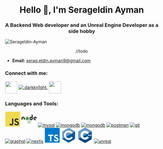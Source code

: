 <h1 align="center">Hello 👋, I'm Serageldin Ayman</h1>
<h3 align="center">A Backend Web developer and an Unreal Engine Developer as a side hobby</h3>

<p align="left">
  <img src="https://komarev.com/ghpvc/?username=Serageldin-Ayman&label=Profile%20views&color=0e75b6&style=flat" alt="Serageldin-Ayman" />
</p>

<p align="center">
  //todo
</p>

- **Email:** serag.eldin.ayman9@gmail.com

### Connect with me:
<p align="left">
    <a href="https://www.linkedin.com/in/serageldin-ayman/"><img align="center"src="https://www.vectorlogo.zone/logos/linkedin/linkedin-tile.svg" height="40" width="40"/></a>
    <a href="https://discord.gg/.darkkn1ght." target="_blank"><img align="center" src="https://www.vectorlogo.zone/logos/discord/discord-tile.svg" alt=".darkkn1ght." height="40" width="40" /></a>
    <a href="serag.eldin.ayman9@gmail.com"><img align="center"src="https://www.vectorlogo.zone/logos/gmail/gmail-icon.svg" height="40" width="40"/></a>
  </p>

### Languages and Tools:
<p align="left">
    <a href="https://developer.mozilla.org/en-US/docs/Web/JavaScript" target="_blank" rel="noreferrer">
    <img src="https://raw.githubusercontent.com/devicons/devicon/master/icons/javascript/javascript-original.svg" alt="javascript" width="50" height="50" /></a>
    <a href="https://nodejs.org" target="_blank" rel="noreferrer">
    <img src="https://raw.githubusercontent.com/devicons/devicon/master/icons/nodejs/nodejs-original-wordmark.svg" alt="nodejs" width="50" height="50" /></a>
    <a href="https://www.mysql.com/" target="_blank" rel="noreferrer">
    <img src="https://www.vectorlogo.zone/logos/mysql/mysql-official.svg" alt="mysql" width="50" height="50" /></a>
  <a href="https://www.mongodb.com/" target="_blank" rel="noreferrer">
    <img src="https://www.vectorlogo.zone/logos/mongodb/mongodb-icon.svg" alt="mongodb" width="50" height="50" /></a>
  <a href="https://www.docker.com/" target="_blank" rel="noreferrer">
    <img src="https://www.vectorlogo.zone/logos/docker/docker-official.svg" alt="mongodb" width="50" height="50" /></a>
    <a href="https://postman.com" target="_blank" rel="noreferrer">
    <img src="https://www.vectorlogo.zone/logos/getpostman/getpostman-icon.svg" alt="postman" width="50" height="50" /></a>
  <a href="https://git-scm.com/" target="_blank" rel="noreferrer">
    <img src="https://www.vectorlogo.zone/logos/git-scm/git-scm-icon.svg" alt="git" width="50" height="50" /></a>
  <a href="https://graphql.org" target="_blank" rel="noreferrer">
    <img src="https://www.vectorlogo.zone/logos/graphql/graphql-icon.svg" alt="graphql" width="50" height="50" /></a>
  <a href="https://nextjs.org/" target="_blank" rel="noreferrer">
    <img src="https://cdn.worldvectorlogo.com/logos/nextjs-2.svg" alt="nextjs" width="50" height="50" /></a>
  <a href="https://www.typescriptlang.org/" target="_blank" rel="noreferrer">
    <img src="https://raw.githubusercontent.com/devicons/devicon/master/icons/typescript/typescript-original.svg" alt="typescript" width="50" height="50" /></a>
   <a href="https://www.cprogramming.com/" target="_blank" rel="noreferrer">
    <img src="https://raw.githubusercontent.com/devicons/devicon/master/icons/c/c-original.svg" alt="c" width="50" height="50" /></a>
  <a href="https://www.w3schools.com/cpp/" target="_blank" rel="noreferrer">
    <img src="https://raw.githubusercontent.com/devicons/devicon/master/icons/cplusplus/cplusplus-original.svg" alt="cplusplus" width="50" height="50" /></a>
  <a href="https://unrealengine.com/" target="_blank" rel="noreferrer">
    <img src="https://raw.githubusercontent.com/kenangundogan/fontisto/036b7eca71aab1bef8e6a0518f7329f13ed62f6b/icons/svg/brand/unreal-engine.svg" alt="unreal" width="50" height="50" /></a>
</p>
